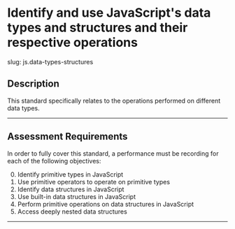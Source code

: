 # Identify and use JavaScript's data types and structures and their respective operations

slug: js.data-types-structures

## Description
This standard specifically relates to the operations performed on different data types.

---
## Assessment Requirements
In order to fully cover this standard, a performance must be recording for each of the following objectives:

0. Identify primitive types in JavaScript
1. Use primitive operators to operate on primitive types
2. Identify data structures in JavaScript
3. Use built-in data structures in JavaScript
4. Perform primitive operations on data structures in JavaScript
5. Access deeply nested data structures

---

